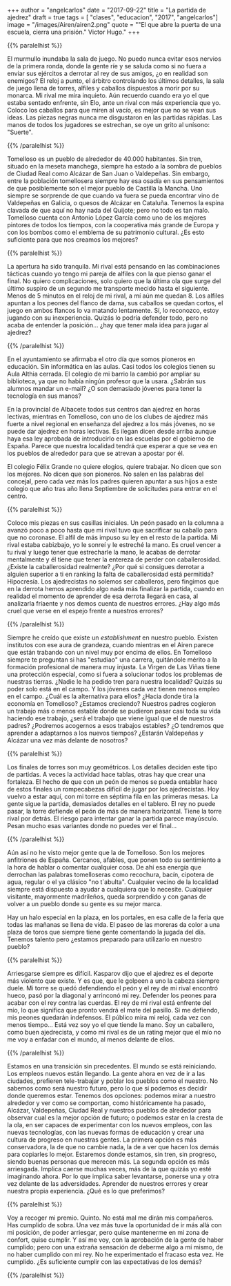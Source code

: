 +++
author = "angelcarlos"
date = "2017-09-22"
title = "La partida de ajedrez"
draft = true
tags = [ "clases", "educacion", "2017", "angelcarlos"]
image = "/images/Airen/airen2.png"
quote = "\"El que abre la puerta de una escuela, cierra una prisión.\" Victor Hugo."
+++

{{% paralelhist %}}

El murmullo inundaba la sala de juego. No puedo nunca evitar esos nervios de la primera ronda, donde la gente ríe y se saluda como si no fuera a enviar sus ejércitos a derrotar al rey de sus amigos, ¿o en realidad son enemigos? El reloj a punto, el árbitro controlando los últimos detalles, la sala de juego llena de torres, alfiles y caballos dispuestos a morir por su monarca. Mi rival me mira inquieto. Aún recuerdo cuando era yo el que estaba sentado enfrente, sin Elo, ante un rival con más experiencia que yo. Coloco los caballos para que miren al vacío, es mejor que no se vean sus ideas. Las piezas negras nunca me disgustaron en las partidas rápidas. Las manos de todos los jugadores se estrechan, se oye un grito al unísono: "Suerte".

{{% /paralelhist %}}

Tomelloso es un pueblo de alrededor de 40.000 habitantes. Sin tren, situado en la meseta manchega, siempre ha estado a la sombra de pueblos de Ciudad Real como Alcázar de San Juan o Valdepeñas. Sin embargo, entre la población tomellosera siempre hay esa osadía en sus pensamientos de que posiblemente son el mejor pueblo de Castilla la Mancha. Uno siempre se sorprende de que cuando va fuera se pueda encontrar vino de Valdepeñas en Galicia, o quesos de Alcázar en Cataluña. Tenemos la espina clavada de que aquí no hay nada del Quijote; pero no todo es tan malo. Tomelloso cuenta con Antonio López García como uno de los mejores pintores de todos los tiempos, con la cooperativa más grande de Europa y con los bombos como el emblema de su patrimonio cultural. ¿Es esto suficiente para que nos creamos los mejores?

{{% paralelhist %}}

La apertura ha sido tranquila. Mi rival está pensando en las combinaciones tácticas cuando yo tengo mi pareja de alfiles con la que pienso ganar el final. No quiero complicaciones, solo quiero que la última ola que surge del último suspiro de un segundo me transporte mecido hasta el siguiente. Menos de 5 minutos en el reloj de mi rival, a mí aún me quedan 8. Los alfiles apuntan a los peones del flanco de dama, sus caballos se quedan cortos, el juego en ambos flancos lo va matando lentamente. Sí, lo reconozco, estoy jugando con su inexperiencia. Quizás lo podría defender todo, pero no acaba de entender la posición... ¿hay que tener mala idea para jugar al ajedrez?

{{% /paralelhist %}}

En el ayuntamiento se afirmaba el otro día que somos pioneros en educación. Sin informática en las aulas. Casi todos los colegios tienen su Aula Althia cerrada. El colegio de mi barrio la cambió por ampliar su biblioteca, ya que no había ningún profesor que la usara. ¿Sabrán sus alumnos mandar un e-mail? ¿O son demasiado jóvenes para tener la tecnología en sus manos? 

En la provincial de Albacete todos sus centros dan ajedrez en horas lectivas, mientras en Tomelloso, con uno de los clubes de ajedrez más fuerte a nivel regional en enseñanza del ajedrez a los más jóvenes, no se puede dar ajedrez en horas lectivas. Es ilegan dicen desde arriba aunque haya esa ley aprobada de introducirlo en las escuelas por el gobierno de España. Parece que nuestra localidad tendrá que esperar a que se vea en los pueblos de alrededor para que se atrevan a apostar por él.

El colegio Félix Grande no quiere elogios, quiere trabajar. No dicen que son los mejores. No dicen que son pioneros. No salen en las palabras del concejal, pero cada vez más los padres quieren apuntar a sus hijos a este colegio que año tras año llena Septiembre de solicitudes para entrar en el centro.

{{% paralelhist %}}

Coloco mis piezas en sus casillas iniciales. Un peón pasado en la columna a avanzó poco a poco hasta que mi rival tuvo que sacrificar su caballo para que no coronase. El alfil de más impuso su ley en el resto de la partida. Mi rival estaba cabizbajo, yo le sonreí y le estreché la mano. Es cruel vencer a tu rival y luego tener que estrecharle la mano, le acabas de derrotar mentalmente y él tiene que tener la entereza de perder con caballerosidad. ¿Existe la caballerosidad realmente? ¿Por qué si consigues derrotar a alguien superior a ti en ranking la falta de caballerosidad está permitida? Hipocresía. Los ajedrecistas no solemos ser caballeros, pero fingimos que en la derrota hemos aprendido algo nada más finalizar la partida, cuando en realidad el momento de aprender de esa derrota llegará en casa, al analizarla fríaente y nos demos cuenta de nuestros errores. ¿Hay algo más cruel que verse en el espejo frente a nuestros errores?

{{% /paralelhist %}}

Siempre he creído que existe un _establishment_ en nuestro pueblo. Existen institutos con ese aura de grandeza, cuando mientras en el Airen parece que están trabando con un nivel muy por encima de ellos. En Tomelloso siempre te preguntan si has "estudiao" una carrera, quitándole mérito a la formación profesional de manera muy injusta. La Virgen de Las Viñas tiene una protección especial, como si fuera a solucionar todos los problemas de nuestras tierras. ¿Nadie le ha pedido tren para nuestra localidad? Quizás su poder solo está en el campo. Y los jóvenes cada vez tienen menos empleo en el campo. ¿Cuál es la alternativa para ellos? ¿Hacia donde tira la economía en Tomelloso? ¿Estamos creciendo? Nuestros padres cogieron un trabajo más o menos estable donde se pudieron pasar casi toda su vida haciendo ese trabajo, ¿será el trabajo que viene igual que el de nuestros padres? ¿Podremos acogernos a esos trabajos estables? ¿O tendremos que aprender a adaptarnos a los nuevos tiempos? ¿Estarán Valdepeñas y Alcázar una vez más delante de nosotros?

{{% paralelhist %}}

Los finales de torres son muy geométricos. Los detalles deciden este tipo de partidas. A veces la actividad hace tablas, otras hay que crear una fortaleza. El hecho de que con un peón de menos se pueda entablar hace de estos finales un rompecabezas difícil de jugar por los ajedrecistas. Hoy vuelvo a estar aquí, con mi torre en séptima fila en las primeras mesas. La gente sigue la partida, demasiados detalles en el tablero. El rey no puede pasar, la torre defiende el peón de más de manera horizontal. Tiene la torre rival por detrás. El riesgo para intentar ganar la partida parece mayúsculo. Pesan mucho esas variantes donde no puedes ver el final...

{{% /paralelhist %}}

Aún así no he visto mejor gente que la de Tomelloso. Son los mejores anfitriones de España. Cercanos, afables, que ponen todo su sentimiento a la hora de hablar o comentar cualquier cosa. De ahí esa energía que derrochan las palabras tomelloseras como recochura, bacín, cipotera de agua, regular o el ya clásico "no t`abulta". Cualquier vecino de la localidad siempre está dispuesto a ayudar a cualquiera que lo necesite. Cualquier visitante, mayormente madrileños, queda sorprendido y con ganas de volver a un pueblo donde su gente es su mejor marca.

Hay un halo especial en la plaza, en los portales, en esa calle de la feria que todas las mañanas se llena de vida. El paseo de las moreras da color a una plaza de toros que siempre tiene gente comentando la jugada del día. Tenemos talento pero ¿estamos preparado para utilizarlo en nuestro pueblo?

{{% paralelhist %}}

Arriesgarse siempre es difícil. Kasparov dijo que el ajedrez es el deporte más violento que existe. Y es que, que le golpeen a uno la cabeza siempre duele. Mi torre se quedó defendiendo el peón y el rey de mi rival encontró hueco, pasó por la diagonal y arrinconó mi rey. Defender los peones para acabar con el rey contra las cuerdas. El rey de mi rival está enfrente del mío, lo que significa que pronto vendrá el mate del pasillo. Si me defiendo, mis peones quedarán indefensos. El público mira mi reloj, cada vez con menos tiempo... Está vez soy yo el que tiende la mano. Soy un caballero, como buen ajedrecista, y como mi rival es de un rating mejor que el mío no me voy a enfadar con el mundo, al menos delante de ellos.

{{% /paralelhist %}}

Estamos en una transición sin precedentes. El mundo se está reiniciando. Los empleos nuevos están llegando. La gente ahora en vez de ir a las ciudades, prefieren tele-trabajar y poblar los pueblos como el nuestro. No sabemos como será nuestro futuro, pero lo que sí podemos es decidir donde queremos estar. Tenemos dos opciones: podemos mirar a nuestro alrededor y ver como se comportan, como históricamente ha pasado, Alcázar, Valdepeñas, Ciudad Real y nuestros pueblos de alrededor para observar cual es la mejor opción de futuro; o podemos estar en la cresta de la ola, en ser capaces de experimentar con los nuevos empleos, con las nuevas tecnologías, con las nuevas formas de educación y crear una cultura de progreso en nuestras gentes. La primera opción es más conservadora, la de que no cambie nada, la de a ver que hacen los demás para copiarles lo mejor. Estaremos donde estamos, sin tren, sin progreso, siendo buenas personas que merecen más. La segunda opción es más arriesgada. Implica caerse muchas veces, más de la que quizás yo esté imaginando ahora. Por lo que implica saber levantarse, ponerse una y otra vez delante de las adversidades. Aprender de nuestros errores y crear nuestra propia experiencia. ¿Qué es lo que preferimos?

{{% paralelhist %}}

Voy a recoger mi premio. Quinto. No está mal me dirán mis compañeros. Has cumplido de sobra. Una vez más tuve la oportunidad de ir más allá con mi posición, de poder arriesgar, pero quise mantenerme en mi zona de confort, quise cumplir. Y así me voy, con la aprobación de la gente de haber cumplido; pero con una extraña sensación de deberme algo a mí mismo, de no haber cumplido con mi rey. No he experimentado el fracaso esta vez. He cumplido. ¿Es suficiente cumplir con las expectativas de los demás?

{{% /paralelhist %}}
